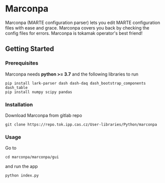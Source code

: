 # Marconpa

Marconpa (MARTE configuration parser) lets you edit MARTE configuration files with ease and grace. Marconpa covers you back by checking the config files for errors. Marconpa is tokamak operator's best friend!

## Getting Started

### Prerequisites

Marconpa needs **python >= 3.7** and the following libraries to run
```
pip install lark-parser dash dash-daq dash_bootstrap_components dash_table
pip install numpy scipy pandas
```

### Installation

Download Marconpa from gitlab repo
```
git clone https://repo.tok.ipp.cas.cz/User-libraries/Python/marconpa
```

### Usage

Go to
```
cd marconpa/marconpa/gui
```
and run the app
```
python index.py
```